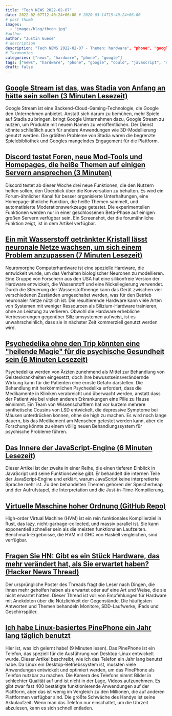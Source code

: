 ```yaml
---
title: "Tech NEWS 2022-02-07"
date: 2022-02-07T12:40:24+06:00 # 2020-03-14T15:40:24+06:00
# post thumb
images:
  - "images/blog/tbcon.jpg"
#author
author: "Justin Guese"
# description
description: "Tech NEWS 2022-02-07 - Themen: hardware", "phone", "google"
# Taxonomies
categories: ["news", "hardware", "phone", "google"]
tags: ["news", "hardware", "phone", "google", "could", "javascript", "stream"]
draft: false
---
```


## [Google Stream ist das, was Stadia von Anfang an hätte sein sollen (3 Minuten Lesezeit)](https://www.digitaltrends.com/gaming/google-stadia-google-stream-is-better/)

 Google Stream ist eine Backend-Cloud-Gaming-Technologie, die Google den Unternehmen anbietet. Anstatt sich darum zu bemühen, mehr Spiele auf Stadia zu bringen, bringt Google Unternehmen dazu, Google Stream zu nutzen, um Produkte mit neuem Namen zu veröffentlichen. Der Dienst könnte schließlich auch für andere Anwendungen wie 3D-Modellierung genutzt werden. Die größten Probleme von Stadia waren die begrenzte Spielebibliothek und Googles mangelndes Engagement für die Plattform.

## [Discord testet Foren, neue Mod-Tools und Homepages, die heiße Themen auf einigen Servern ansprechen (3 Minuten)](https://techcrunch.com/2022/02/04/discord-forums-mod-tools-homepages-experimental-features/)

 Discord testet ab dieser Woche drei neue Funktionen, die den Nutzern helfen sollen, den Überblick über die Konversation zu behalten. Es wird ein Forum-ähnlicher Kanal für besser organisierte Unterhaltungen, eine Homepage-ähnliche Funktion, die heiße Themen sammelt, und automatisierte Moderationswerkzeuge getestet. Die experimentellen Funktionen werden nur in einer geschlossenen Beta-Phase auf einigen großen Servern verfügbar sein. Ein Screenshot, der die forumähnliche Funktion zeigt, ist in dem Artikel verfügbar.

## [Ein mit Wasserstoff getränkter Kristall lässt neuronale Netze wachsen, um sich einem Problem anzupassen (7 Minuten Lesezeit)](https://arstechnica.com/science/2022/02/hydrogen-soaked-crystal-lets-neural-networks-expand-to-match-a-problem/?comments=1)

 Neuromorphe Computerhardware ist eine spezielle Hardware, die entwickelt wurde, um das Verhalten biologischer Neuronen zu modellieren. Eine Gruppe von Forschern aus den USA hat eine silikonfreie Version der Hardware entwickelt, die Wasserstoff und eine Nickellegierung verwendet. Durch die Steuerung der Wasserstoffmenge kann das Gerät zwischen vier verschiedenen Zuständen umgeschaltet werden, was für den Betrieb neuronaler Netze nützlich ist. Die resultierende Hardware kann viele Arten von Systemen mit weniger Ressourcen als Silizium-Hardware trainieren, ohne an Leistung zu verlieren. Obwohl die Hardware erhebliche Verbesserungen gegenüber Siliziumsystemen aufweist, ist es unwahrscheinlich, dass sie in nächster Zeit kommerziell genutzt werden wird.

## [Psychedelika ohne den Trip könnten eine "heilende Magie" für die psychische Gesundheit sein (6 Minuten Lesezeit)](https://singularityhub.com/2022/02/01/psychedelics-without-the-trip-could-be-healing-magic-for-mental-health/)

 Psychedelika werden von Ärzten zunehmend als Mittel zur Behandlung von Geisteskrankheiten eingesetzt, doch ihre bewusstseinsverändernde Wirkung kann für die Patienten eine ernste Gefahr darstellen. Die Behandlung mit herkömmlichen Psychedelika erfordert, dass die Medikamente in Kliniken verabreicht und überwacht werden, anstatt dass der Patient wie bei vielen anderen Erkrankungen eine Pille zu Hause einnimmt. Ein Team von Wissenschaftlern hat vor kurzem mehrere synthetische Cousins von LSD entwickelt, die depressive Symptome bei Mäusen unterdrücken können, ohne sie high zu machen. Es wird noch lange dauern, bis das Medikament am Menschen getestet werden kann, aber die Forschung könnte zu einem völlig neuen Behandlungssystem für psychische Probleme führen.

## [Das Innere der JavaScript-Engine (6 Minuten Lesezeit)](https://blog.devgenius.io/inside-the-javascript-engine-bb7b9f26e84b)

 Dieser Artikel ist der zweite in einer Reihe, die einen tieferen Einblick in JavaScript und seine Funktionsweise gibt. Er behandelt die internen Teile der JavaScript-Engine und erklärt, warum JavaScript keine interpretierte Sprache mehr ist. Zu den behandelten Themen gehören der Speicherheap und der Aufrufstapel, die Interpretation und die Just-in-Time-Kompilierung.

## [Virtuelle Maschine hoher Ordnung (GitHub Repo)](https://github.com/Kindelia/HVM/1/0100017ed3e082a9-bf4d7626-e58f-43c8-b63a-d6615601b616-000000/kjOB2_BBxKSgqFDcaiydp-vQi6e0x6VGvb8POzow3_o=235)

 High-order Virtual Machine (HVM) ist ein rein funktionales Kompilierziel in Rust, das lazy, nicht-garbage-collected, und massiv parallel ist. Sie kann exponentiell schneller sein als die meisten funktionalen Laufzeiten. Benchmark-Ergebnisse, die HVM mit GHC von Haskell vergleichen, sind verfügbar.

## [Fragen Sie HN: Gibt es ein Stück Hardware, das mehr verändert hat, als Sie erwartet haben? (Hacker News Thread)](https://news.ycombinator.com/item?id=30231171/1/0100017ed3e082a9-bf4d7626-e58f-43c8-b63a-d6615601b616-000000/KXT-f3Sc3yjwlhoI1WTR329zzarEPQuxoGqnk-eKzxM=235)

 Der ursprüngliche Poster des Threads fragt die Leser nach Dingen, die ihnen mehr geholfen haben als erwartet oder auf eine Art und Weise, die sie nicht erwartet hätten. Dieser Thread ist voll von Empfehlungen für Hardware mit Anekdoten über die Nützlichkeit der Gegenstände. Die häufigsten Antworten und Themen behandeln Monitore, SDD-Laufwerke, iPads und Geschirrspüler.

## [Ich habe Linux-basiertes PinePhone ein Jahr lang täglich benutzt](https://news.itsfoss.com/pinephone-review/)

 Hier ist, was ich gelernt habe! (9 Minuten lesen). Das PinePhone ist ein Telefon, das speziell für die Ausführung von Desktop-Linux entwickelt wurde. Dieser Artikel beschreibt, wie ich das Telefon ein Jahr lang benutzt habe. Da Linux ein Desktop-Betriebssystem ist, mussten viele Anwendungen entwickelt und optimiert werden, um das PinePhone als Telefon nutzbar zu machen. Die Kamera des Telefons nimmt Bilder in schlechter Qualität auf und ist nicht in der Lage, Videos aufzunehmen. Es gibt zwar fast 400 bestätigte funktionierende Anwendungen auf der Plattform, aber das ist wenig im Vergleich zu den Millionen, die auf anderen Plattformen verfügbar sind. Die größte Schwäche des Handys ist seine Akkulaufzeit. Wenn man das Telefon nur einschaltet, um die Uhrzeit abzulesen, kann es sich schnell entladen.

